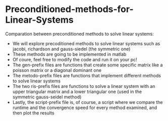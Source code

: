 # Preconditioned-methods-for-Linear-Systems
Comparation between preconditioned methods to solve linear systems:

- We will explore precoditioned methods to solve linear systems such as jacobi, richardson and gauss-siedel (the symmetric one)
- These methods are going to be implemented in matlab
- Of coure, feel free to modify the code and run it on your pc!
- The gen-prefix files are functions that create some specific matrix like a poisson matrix or a diagonal dominant one
- The metodo-prefix files are functions that implement different methods to solve linear systems
- The two ris-prefis files are functions to solve a linear system with an upper triangular matrix and a lower triangular one (used in the symmetric gauss-seidel method)
- Lastly, the script-prefix file is, of course, a script where we compare the runtime and the convergence speed for every method examined, and then plot the results
